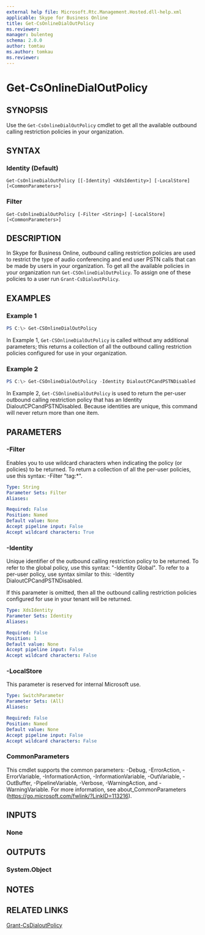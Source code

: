 ```yaml
---
external help file: Microsoft.Rtc.Management.Hosted.dll-help.xml 
applicable: Skype for Business Online
title: Get-CsOnlineDialOutPolicy
ms.reviewer: 
manager: bulenteg
schema: 2.0.0
author: tomtau
ms.author: tomkau
ms.reviewer:
---
```


# Get-CsOnlineDialOutPolicy

## SYNOPSIS
Use the `Get-CsOnlineDialOutPolicy` cmdlet to get all the available outbound calling restriction policies in your organization.

## SYNTAX

### Identity (Default)
```
Get-CsOnlineDialOutPolicy [[-Identity] <XdsIdentity>] [-LocalStore] [<CommonParameters>]
```

### Filter
```
Get-CsOnlineDialOutPolicy [-Filter <String>] [-LocalStore] [<CommonParameters>]
```

## DESCRIPTION
In Skype for Business Online, outbound calling restriction policies are used to restrict the type of audio conferencing and end user PSTN calls that can be made by users in your organization. 
To get all the available policies in your organization run `Get-CSOnlineDialOutPolicy`.
To assign one of these policies to a user run `Grant-CsDialoutPolicy`.

## EXAMPLES

### Example 1
```powershell
PS C:\> Get-CSOnlineDialOutPolicy
```

In Example 1, `Get-CSOnlineDialOutPolicy` is called without any additional parameters; this returns a collection of all the outbound calling restriction policies configured for use in your organization.

### Example 2
```powershell
PS C:\> Get-CSOnlineDialOutPolicy -Identity DialoutCPCandPSTNDisabled
```

In Example 2, `Get-CSOnlineDialOutPolicy` is used to return the per-user outbound calling restriction policy that has an Identity DialoutCPCandPSTNDisabled. Because identities are unique, this command will never return more than one item.

## PARAMETERS

### -Filter
Enables you to use wildcard characters when indicating the policy (or policies) to be returned. To return a collection of all the per-user policies, use this syntax: -Filter "tag:\*".

```yaml
Type: String
Parameter Sets: Filter
Aliases:

Required: False
Position: Named
Default value: None
Accept pipeline input: False
Accept wildcard characters: True
```

### -Identity
Unique identifier of the outbound calling restriction policy to be returned. To refer to the global policy, use this syntax: "-Identity Global". To refer to a per-user policy, use syntax similar to this: -Identity DialoutCPCandPSTNDisabled.

If this parameter is omitted, then all the outbound calling restriction policies configured for use in your tenant will be returned.

```yaml
Type: XdsIdentity
Parameter Sets: Identity
Aliases:

Required: False
Position: 1
Default value: None
Accept pipeline input: False
Accept wildcard characters: False
```

### -LocalStore
This parameter is reserved for internal Microsoft use.

```yaml
Type: SwitchParameter
Parameter Sets: (All)
Aliases:

Required: False
Position: Named
Default value: None
Accept pipeline input: False
Accept wildcard characters: False
```

### CommonParameters
This cmdlet supports the common parameters: -Debug, -ErrorAction, -ErrorVariable, -InformationAction, -InformationVariable, -OutVariable, -OutBuffer, -PipelineVariable, -Verbose, -WarningAction, and -WarningVariable.
For more information, see about_CommonParameters (https://go.microsoft.com/fwlink/?LinkID=113216).

## INPUTS

### None

## OUTPUTS

### System.Object

## NOTES

## RELATED LINKS
[Grant-CsDialoutPolicy](https://docs.microsoft.com/powershell/module/skype/grant-csdialoutpolicy)
